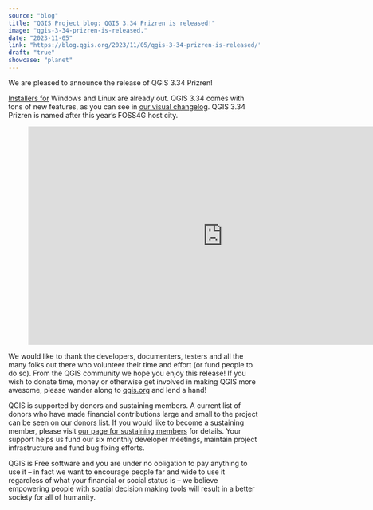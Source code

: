 ```yaml
---
source: "blog"
title: "QGIS Project blog: QGIS 3.34 Prizren is released!"
image: "qgis-3-34-prizren-is-released."
date: "2023-11-05"
link: "https://blog.qgis.org/2023/11/05/qgis-3-34-prizren-is-released/"
draft: "true"
showcase: "planet"
---
```


<p>We are pleased to announce the release of QGIS 3.34 Prizren!</p>



<p><a href="https://qgis.org/en/site/forusers/download.html">Installers for</a> Windows and Linux are already out. QGIS 3.34 comes with tons of new features, as you can see in <a href="https://qgis.org/en/site/forusers/visualchangelog334/">our visual changelog</a>. QGIS 3.34 Prizren is named after this year&#8217;s FOSS4G host city.</p>



<figure class="wp-block-embed is-type-video is-provider-youtube wp-block-embed-youtube wp-embed-aspect-16-9 wp-has-aspect-ratio"><div class="wp-block-embed__wrapper">
<div class="jetpack-video-wrapper"><iframe class="youtube-player" width="780" height="439" src="https://www.youtube.com/embed/LHFVo0edaXE?version=3&#038;rel=1&#038;showsearch=0&#038;showinfo=1&#038;iv_load_policy=1&#038;fs=1&#038;hl=en&#038;autohide=2&#038;wmode=transparent" allowfullscreen="true" style="border:0;" sandbox="allow-scripts allow-same-origin allow-popups allow-presentation allow-popups-to-escape-sandbox"></iframe></div>
</div></figure>



<p>We would like to thank the developers, documenters, testers and all the many folks out there who volunteer their time and effort (or fund people to do so). From the QGIS community we hope you enjoy this release! If you wish to donate time, money or otherwise get involved in making QGIS more awesome, please wander along to <a class="reference external" href="http://qgis.org/">qgis.org</a> and lend a hand!</p>



<p>QGIS is supported by donors and sustaining members. A current list of donors who have made financial contributions large and small to the project can be seen on our <a class="reference external" href="http://qgis.org/en/site/about/sponsorship.html#list-of-donors">donors list</a>. If you would like to become a sustaining member, please visit <a class="reference external" href="http://qgis.org/en/site/about/sponsorship.html#sponsorship">our page for sustaining members</a> for details. Your support helps us fund our six monthly developer meetings, maintain project infrastructure and fund bug fixing efforts.</p>



<p>QGIS is Free software and you are under no obligation to pay anything to use it &#8211; in fact we want to encourage people far and wide to use it regardless of what your financial or social status is &#8211; we believe empowering people with spatial decision making tools will result in a better society for all of humanity.</p>
